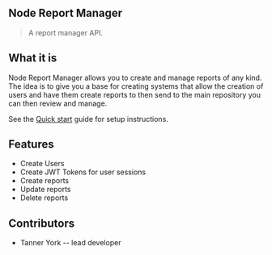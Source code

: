 ## Node Report Manager

> A report manager API.

## What it is

Node Report Manager allows you to create and manage reports of any kind. The idea is to give you a base for creating systems that allow the creation of users and have them create reports to then send to the main repository you can then review and manage.

See the [Quick start](quickstart.md) guide for setup instructions.

## Features

- Create Users
- Create JWT Tokens for user sessions
- Create reports
- Update reports
- Delete reports


## Contributors

- Tanner York -- lead developer